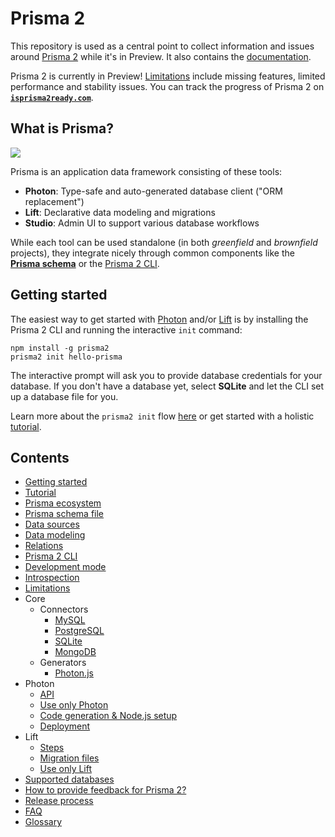 # Prisma 2

This repository is used as a central point to collect information and issues around [Prisma 2](https://www.prisma.io/blog/announcing-prisma-2-zq1s745db8i5/) while it's in Preview. It also contains the [documentation](./docs).

Prisma 2 is currently in Preview! [Limitations](./docs/limitations.md) include missing features, limited performance and stability issues. You can track the progress of Prisma 2 on [**`isprisma2ready.com`**](https://www.isprisma2ready.com).

## What is Prisma?

![](https://imgur.com/skyBm10.png)

Prisma is an application data framework consisting of these tools:

- **Photon**: Type-safe and auto-generated database client ("ORM replacement")
- **Lift**: Declarative data modeling and migrations
- **Studio**: Admin UI to support various database workflows


While each tool can be used standalone (in both _greenfield_ and _brownfield_ projects), they integrate nicely through common components like the [**Prisma schema**](./docs/prisma-schema-file.md) or the [Prisma 2 CLI](./docs/prisma2-cli.md).

## Getting started

The easiest way to get started with [Photon](https://github.com/prisma/photonjs) and/or [Lift](https://github.com/prisma/lift) is by installing the Prisma 2 CLI and running the interactive `init` command:

```
npm install -g prisma2
prisma2 init hello-prisma
```

The interactive prompt will ask you to provide database credentials for your database. If you don't have a database yet, select **SQLite** and let the CLI set up a database file for you.

Learn more about the `prisma2 init` flow [here](./docs/getting-started.md) or get started with a holistic [tutorial](./docs/tutorial.md).

## Contents

- [Getting started](./docs/getting-started.md)
- [Tutorial](./docs/tutorial.md)
- [Prisma ecosystem](./docs/prisma-ecosystem.md)
- [Prisma schema file](./docs/prisma-schema-file.md)
- [Data sources](./docs/data-sources.md)
- [Data modeling](./docs/data-modeling.md)
- [Relations](./docs/relations.md)
- [Prisma 2 CLI](./docs/prisma2-cli.md)
- [Development mode](./docs/development-mode.md)
- [Introspection](./docs/introspection.md)
- [Limitations](./docs/limitations.md)
- Core
  - Connectors
    - [MySQL](./docs/core/connectors/mysql.md)
    - [PostgreSQL](./docs/core/connectors/postgresql.md)
    - [SQLite](./docs/core/connectors/sqlite.md)
    - [MongoDB](./docs/core/connectors/mongo.md)
  - Generators
    - [Photon.js](./docs/core/generators/photonjs.md)
- Photon
  - [API](./docs/photon/api.md)
  - [Use only Photon](./docs/photon/use-only-photon.md)
  - [Code generation & Node.js setup](./docs/photon/codegen-and-node-setup.md)
  - [Deployment](./docs/photon/deployment.md)
- Lift
  - [Steps](./docs/lift/steps.md)
  - [Migration files](./docs/lift/migration-files.md)
  - [Use only Lift](./docs/lift/use-only-lift.md)
- [Supported databases](./docs/supported-databases.md)
- [How to provide feedback for Prisma 2?](./docs/prisma2-feedback.md)
- [Release process](./docs/releases.md)
- [FAQ](./docs/faq.md)
- [Glossary](./docs/glossary.md)
